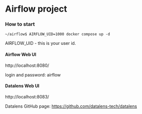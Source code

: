 # Airflow project


### How to start

    ~/airflow$ AIRFLOW_UID=1000 docker compose up -d

AIRFLOW_UID - this is your user id.


#### Airflow Web UI

http://localhost:8080/

login and password: airflow

#### Datalens Web UI

http://localhost:8083/

Datalens GitHub page: https://github.com/datalens-tech/datalens